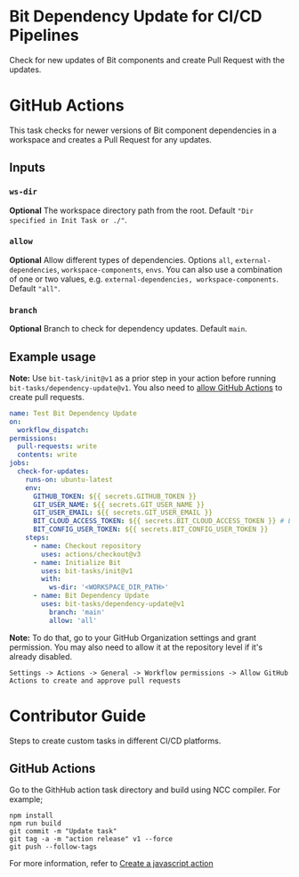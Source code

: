 # Bit Dependency Update for CI/CD Pipelines
Check for new updates of Bit components and create Pull Request with the updates.

# GitHub Actions

This task checks for newer versions of Bit component dependencies in a workspace and creates a Pull Request for any updates.

## Inputs

### `ws-dir`

**Optional** The workspace directory path from the root. Default `"Dir specified in Init Task or ./"`.

### `allow`

**Optional** Allow different types of dependencies. Options `all`, `external-dependencies`, `workspace-components`, `envs`. You can also use a combination of one or two values, e.g. `external-dependencies, workspace-components`. Default `"all"`.

### `branch`

**Optional** Branch to check for dependency updates. Default `main`.

## Example usage

**Note:** Use `bit-task/init@v1` as a prior step in your action before running `bit-tasks/dependency-update@v1`. You also need to [allow GitHub Actions](https://docs.github.com/en/repositories/managing-your-repositorys-settings-and-features/enabling-features-for-your-repository/managing-github-actions-settings-for-a-repository#preventing-github-actions-from-creating-or-approving-pull-requests) to create pull requests.

```yaml
name: Test Bit Dependency Update
on:
  workflow_dispatch:
permissions:
  pull-requests: write
  contents: write
jobs:
  check-for-updates:
    runs-on: ubuntu-latest
    env:
      GITHUB_TOKEN: ${{ secrets.GITHUB_TOKEN }}
      GIT_USER_NAME: ${{ secrets.GIT_USER_NAME }}
      GIT_USER_EMAIL: ${{ secrets.GIT_USER_EMAIL }}
      BIT_CLOUD_ACCESS_TOKEN: ${{ secrets.BIT_CLOUD_ACCESS_TOKEN }} # Either BIT_CLOUD_ACCESS_TOKEN or BIT_CONFIG_USER_TOKEN is needed. Not both.
      BIT_CONFIG_USER_TOKEN: ${{ secrets.BIT_CONFIG_USER_TOKEN }}
    steps:
      - name: Checkout repository
        uses: actions/checkout@v3
      - name: Initialize Bit
        uses: bit-tasks/init@v1
        with:
          ws-dir: '<WORKSPACE_DIR_PATH>'
      - name: Bit Dependency Update
        uses: bit-tasks/dependency-update@v1
          branch: 'main'
          allow: 'all'
```

**Note:** To do that, go to your GitHub Organization settings and grant permission. You may also need to allow it at the repository level if it's already disabled.

```
Settings -> Actions -> General -> Workflow permissions -> Allow GitHub Actions to create and approve pull requests
```

# Contributor Guide

Steps to create custom tasks in different CI/CD platforms.

## GitHub Actions

Go to the GithHub action task directory and build using NCC compiler. For example;

```
npm install
npm run build
git commit -m "Update task"
git tag -a -m "action release" v1 --force
git push --follow-tags
```

For more information, refer to [Create a javascript action](https://docs.github.com/en/actions/creating-actions/creating-a-javascript-action)
